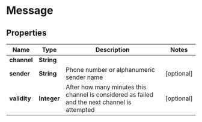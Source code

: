
# Message

## Properties
Name | Type | Description | Notes
------------ | ------------- | ------------- | -------------
**channel** | **String** |  | 
**sender** | **String** | Phone number or alphanumeric sender name |  [optional]
**validity** | **Integer** | After how many minutes this channel is considered as failed and the next channel is attempted |  [optional]



